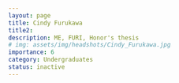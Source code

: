 ```yaml
---
layout: page
title: Cindy Furukawa
title2: 
description: ME, FURI, Honor's thesis 
# img: assets/img/headshots/Cindy_Furukawa.jpg
importance: 6
category: Undergraduates
status: inactive
---
```





